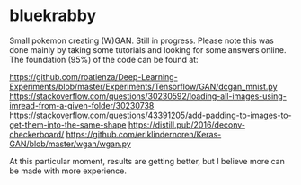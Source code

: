 # bluekrabby
Small pokemon creating (W)GAN. Still in progress. Please note this was done mainly by taking some tutorials and looking for some answers online. The foundation (95%) of the code can be found at:

https://github.com/roatienza/Deep-Learning-Experiments/blob/master/Experiments/Tensorflow/GAN/dcgan_mnist.py
https://stackoverflow.com/questions/30230592/loading-all-images-using-imread-from-a-given-folder/30230738
https://stackoverflow.com/questions/43391205/add-padding-to-images-to-get-them-into-the-same-shape
https://distill.pub/2016/deconv-checkerboard/
https://github.com/eriklindernoren/Keras-GAN/blob/master/wgan/wgan.py

At this particular moment, results are getting better, but I believe more can be made with more experience.
